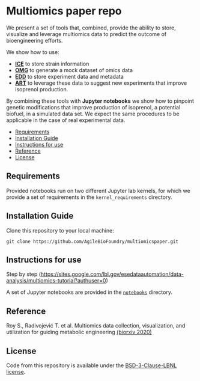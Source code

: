 # Multiomics paper repo


We present a set of tools that, combined, provide the ability to store, visualize and leverage multiomics data to predict the outcome of bioengineering efforts. 

We show how to use: 
- [**ICE**](https://github.com/JBEI/ice) to store strain information
- [**OMG**](https://github.com/JBEI/OMG) to generate a mock dataset of omics data  
- [**EDD**](https://github.com/JBEI/EDD) to store experiment data and metadata
- [**ART**](https://github.com/JBEI/ART) to leverage these data to suggest new experiments that improve isoprenol production. 

By combining these tools with **Jupyter notebooks** we show how to pinpoint genetic modifications that improve production of  isoprenol, a potential biofuel, in a simulated data set. We expect the same procedures to be applicable in the case of real experimental data. 

- [Requirements](#requirements)
- [Installation Guide](#installation-guide)
- [Instructions for use](#instructions-for-use)
- [Reference](#reference)
- [License](#license)


## Requirements

Provided notebooks run on two different Jupyter lab kernels, for which we provide a set of requirements in the `kernel_requirements` directory.

## Installation Guide

Clone this repository to your local machine:

`git clone https://github.com/AgileBioFoundry/multiomicspaper.git`

## Instructions for use

Step by step (https://sites.google.com/lbl.gov/esedataautomation/data-analysis/multiomics-tutorial?authuser=0)

A set of Jupyter notebooks are provided in the [`notebooks`](https://github.com/AgileBioFoundry/multiomicspaper/tree/master/notebooks) directory.

## Reference

Roy S., Radivojević T. et al. Multiomics data collection, visualization, and utilization for guiding metabolic engineering [(biorxiv 2020)](https://www.biorxiv.org/content/10.1101/2020.10.15.341909v2)

## License

Code from this repository is available under the [BSD-3-Clause-LBNL license](https://github.com/AgileBioFoundry/multiomicspaper/blob/master/LICENSE.txt).


